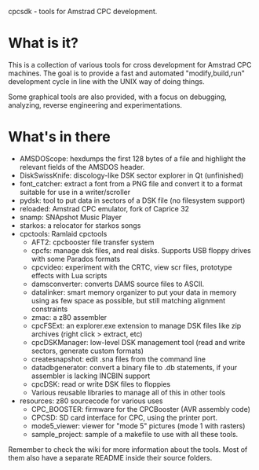 cpcsdk - tools for Amstrad CPC development.

What is it?
===========

This is a collection of various tools for cross development for Amstrad CPC machines.
The goal is to provide a fast and automated "modify,build,run" development cycle in line
with the UNIX way of doing things.

Some graphical tools are also provided, with a focus on debugging, analyzing,
reverse engineering and experimentations.

What's in there
===============

* AMSDOScope: hexdumps the first 128 bytes of a file and highlight the relevant fields of the AMSDOS header.
* DiskSwissKnife: discology-like DSK sector explorer in Qt (unfinished)
* font_catcher: extract a font from a PNG file and convert it to a format suitable for use in a writer/scroller
* pydsk: tool to put data in sectors of a DSK file (no filesystem support)
* reloaded: Amstrad CPC emulator, fork of Caprice 32
* snamp: SNApshot Music Player
* starkos: a relocator for starkos songs
* cpctools: Ramlaid cpctools
	* AFT2: cpcbooster file transfer system
	* cpcfs: manage dsk files, and real disks. Supports USB floppy drives with some Parados formats
	* cpcvideo: experiment with the CRTC, view scr files, prototype effects with Lua scripts
	* damsconverter: converts DAMS source files to ASCII.
	* datalinker: smart memory organizer to put your data in memory using as few space as possible, but still matching alignment constraints
	* zmac: a z80 assembler
	* cpcFSExt: an explorer.exe extension to manage DSK files like zip archives (right click > extract, etc)
	* cpcDSKManager: low-level DSK management tool (read and write sectors, generate custom formats)
	* createsnapshot: edit .sna files from the command line
	* datadbgenerator: convert a binary file to .db statements, if your assembler is lacking INCBIN support
	* cpcDSK: read or write DSK files to floppies
	* Various reusable libraries to manage all of this in other tools
* resources: z80 sourcecode for various uses
	* CPC_BOOSTER: firmware for the CPCBooster (AVR assembly code)
	* CPCSD: SD card interface for CPC, using the printer port.
	* mode5_viewer: viewer for "mode 5" pictures (mode 1 with rasters)
	* sample_project: sample of a makefile to use with all these tools.

Remember to check the wiki for more information about the tools. Most of them also have a separate README inside their source folders.

